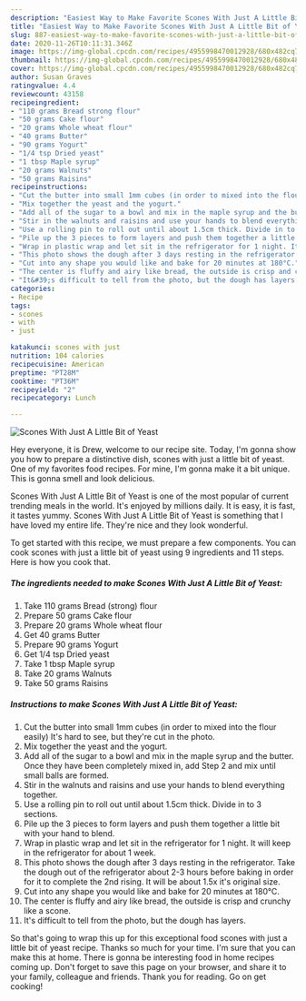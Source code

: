 ```yaml
---
description: "Easiest Way to Make Favorite Scones With Just A Little Bit of Yeast"
title: "Easiest Way to Make Favorite Scones With Just A Little Bit of Yeast"
slug: 887-easiest-way-to-make-favorite-scones-with-just-a-little-bit-of-yeast
date: 2020-11-26T10:11:31.346Z
image: https://img-global.cpcdn.com/recipes/4955998470012928/680x482cq70/scones-with-just-a-little-bit-of-yeast-recipe-main-photo.jpg
thumbnail: https://img-global.cpcdn.com/recipes/4955998470012928/680x482cq70/scones-with-just-a-little-bit-of-yeast-recipe-main-photo.jpg
cover: https://img-global.cpcdn.com/recipes/4955998470012928/680x482cq70/scones-with-just-a-little-bit-of-yeast-recipe-main-photo.jpg
author: Susan Graves
ratingvalue: 4.4
reviewcount: 43158
recipeingredient:
- "110 grams Bread strong flour"
- "50 grams Cake flour"
- "20 grams Whole wheat flour"
- "40 grams Butter"
- "90 grams Yogurt"
- "1/4 tsp Dried yeast"
- "1 tbsp Maple syrup"
- "20 grams Walnuts"
- "50 grams Raisins"
recipeinstructions:
- "Cut the butter into small 1mm cubes (in order to mixed into the flour easily) It&#39;s hard to see, but they&#39;re cut in the photo."
- "Mix together the yeast and the yogurt."
- "Add all of the sugar to a bowl and mix in the maple syrup and the butter. Once they have been completely mixed in, add Step 2 and mix until small balls are formed."
- "Stir in the walnuts and raisins and use your hands to blend everything together."
- "Use a rolling pin to roll out until about 1.5cm thick. Divide in to 3 sections."
- "Pile up the 3 pieces to form layers and push them together a little bit with your hand to blend."
- "Wrap in plastic wrap and let sit in the refrigerator for 1 night. It will keep in the refrigerator for about 1 week."
- "This photo shows the dough after 3 days resting in the refrigerator. Take the dough out of the refrigerator about 2-3 hours before baking in order for it to complete the 2nd rising. It will be about 1.5x it&#39;s original size."
- "Cut into any shape you would like and bake for 20 minutes at 180°C."
- "The center is fluffy and airy like bread, the outside is crisp and crunchy like a scone."
- "It&#39;s difficult to tell from the photo, but the dough has layers."
categories:
- Recipe
tags:
- scones
- with
- just

katakunci: scones with just 
nutrition: 104 calories
recipecuisine: American
preptime: "PT28M"
cooktime: "PT36M"
recipeyield: "2"
recipecategory: Lunch

---
```



![Scones With Just A Little Bit of Yeast](https://img-global.cpcdn.com/recipes/4955998470012928/680x482cq70/scones-with-just-a-little-bit-of-yeast-recipe-main-photo.jpg)

Hey everyone, it is Drew, welcome to our recipe site. Today, I'm gonna show you how to prepare a distinctive dish, scones with just a little bit of yeast. One of my favorites food recipes. For mine, I'm gonna make it a bit unique. This is gonna smell and look delicious.



Scones With Just A Little Bit of Yeast is one of the most popular of current trending meals in the world. It's enjoyed by millions daily. It is easy, it is fast, it tastes yummy. Scones With Just A Little Bit of Yeast is something that I have loved my entire life. They're nice and they look wonderful.


To get started with this recipe, we must prepare a few components. You can cook scones with just a little bit of yeast using 9 ingredients and 11 steps. Here is how you cook that.

<!--inarticleads1-->

##### The ingredients needed to make Scones With Just A Little Bit of Yeast:

1. Take 110 grams Bread (strong) flour
1. Prepare 50 grams Cake flour
1. Prepare 20 grams Whole wheat flour
1. Get 40 grams Butter
1. Prepare 90 grams Yogurt
1. Get 1/4 tsp Dried yeast
1. Take 1 tbsp Maple syrup
1. Take 20 grams Walnuts
1. Take 50 grams Raisins




<!--inarticleads2-->

##### Instructions to make Scones With Just A Little Bit of Yeast:

1. Cut the butter into small 1mm cubes (in order to mixed into the flour easily) It&#39;s hard to see, but they&#39;re cut in the photo.
1. Mix together the yeast and the yogurt.
1. Add all of the sugar to a bowl and mix in the maple syrup and the butter. Once they have been completely mixed in, add Step 2 and mix until small balls are formed.
1. Stir in the walnuts and raisins and use your hands to blend everything together.
1. Use a rolling pin to roll out until about 1.5cm thick. Divide in to 3 sections.
1. Pile up the 3 pieces to form layers and push them together a little bit with your hand to blend.
1. Wrap in plastic wrap and let sit in the refrigerator for 1 night. It will keep in the refrigerator for about 1 week.
1. This photo shows the dough after 3 days resting in the refrigerator. Take the dough out of the refrigerator about 2-3 hours before baking in order for it to complete the 2nd rising. It will be about 1.5x it&#39;s original size.
1. Cut into any shape you would like and bake for 20 minutes at 180°C.
1. The center is fluffy and airy like bread, the outside is crisp and crunchy like a scone.
1. It&#39;s difficult to tell from the photo, but the dough has layers.




So that's going to wrap this up for this exceptional food scones with just a little bit of yeast recipe. Thanks so much for your time. I'm sure that you can make this at home. There is gonna be interesting food in home recipes coming up. Don't forget to save this page on your browser, and share it to your family, colleague and friends. Thank you for reading. Go on get cooking!

